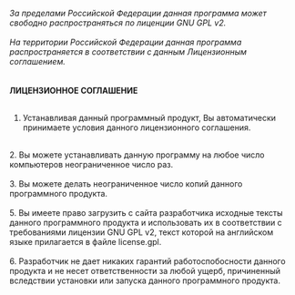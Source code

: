 <i>За пределами Российской Федерации данная программа может свободно распространяться по лиценции GNU GPL v2.</i><br>
<br>
<i>На территории Российской Федерации данная программа распространяется в соответствии с данным Лицензионным соглашением.</i><br>
<br>
<br>
<b>ЛИЦЕНЗИОННОЕ СОГЛАШЕНИЕ</b><br>
<br>
1. Устанавливая данный программный продукт, Вы автоматически принимаете условия данного лицензионного соглашения.<br>
<br>
2. Вы можете устанавливать данную программу на любое число компьютеров неограниченное число раз.<br>
<br>
3. Вы можете делать неограниченное число копий данного программного продукта.<br>
<br.
4. Вы можете передавать копии данного программного продукта возмездно или безвозмездно неограниченному числу третьих лиц.<br>
<br>
5. Вы имеете право загрузить с сайта разработчика исходные тексты данного программного продукта и использовать их в соответствии с требованиями лицензии GNU GPL v2, текст которой на английском языке прилагается в файле license.gpl.<br>
<br>
6. Разработчик не дает никаких гарантий работоспобосности данного продукта и не несет ответственности за любой ущерб, причиненный вследствии установки или запуска данного программного продукта.<br>
